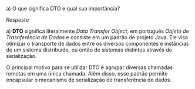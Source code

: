 a) O que significa DTO e qual sua importância?

*Resposta*

a)  **DTO** significa literalmente *Data Transfer Object*, em português *Objeto de Trasnferência de Dados* e consiste em um padrão de projeto Java. Ele visa otimizar o transporte de dados entre os diversos componentes e instâncias de um sistema distribuído, ou então de sistemas distintos através de serialização. 

O principal motivo para se utilizar DTO é agrupar diversas chamadas remotas em uma única chamada. Além disso,  esse padrão permite encapsular o mecanismo de serialização de transferência de dados. 